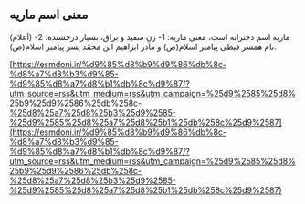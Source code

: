 ## معنی اسم ماریه


ماریه اسم دخترانه است، معنی ماریه: 1- زنِ سفید و براق، بسیار درخشنده؛ 2- (اَعلام) نام همسر قبطی پیامبر اسلام(ص) و مادر ابراهیم ابن محمّد پسر پیامبر اسلام(ص).

[https://esmdoni.ir/%d9%85%d8%b9%d9%86%db%8c-%d8%a7%d8%b3%d9%85-%d9%85%d8%a7%d8%b1%db%8c%d9%87/?utm_source=rss&utm_medium=rss&utm_campaign=%25d9%2585%25d8%25b9%25d9%2586%25db%258c-%25d8%25a7%25d8%25b3%25d9%2585-%25d9%2585%25d8%25a7%25d8%25b1%25db%258c%25d9%2587](https://esmdoni.ir/%d9%85%d8%b9%d9%86%db%8c-%d8%a7%d8%b3%d9%85-%d9%85%d8%a7%d8%b1%db%8c%d9%87/?utm_source=rss&utm_medium=rss&utm_campaign=%25d9%2585%25d8%25b9%25d9%2586%25db%258c-%25d8%25a7%25d8%25b3%25d9%2585-%25d9%2585%25d8%25a7%25d8%25b1%25db%258c%25d9%2587) 